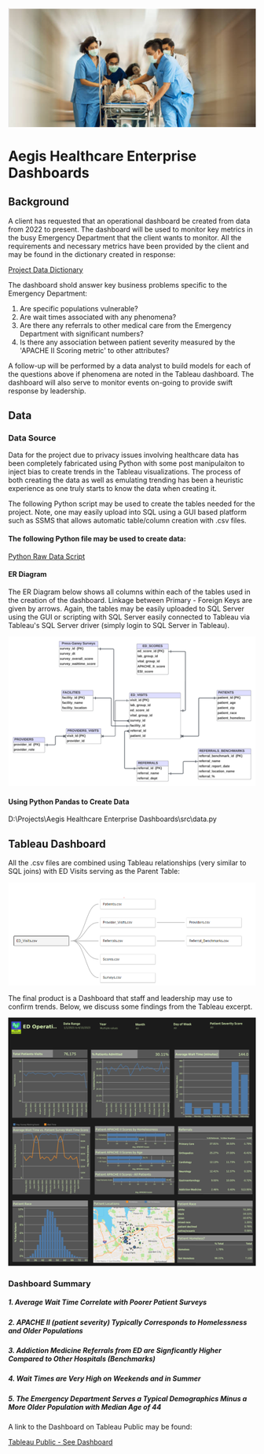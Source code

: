 ![stock image](https://github.com/RyansStacks/Emergency-Department-Tableau-Dashboard/blob/main/img/stock.png)

# Aegis Healthcare Enterprise Dashboards

## Background
A client has requested that an operational dashboard be created from data from 2022 to present. The dashboard will be used to monitor key metrics in the busy Emergency Department that the client wants to monitor. All the requirements and necessary metrics have been provided by the client and may be found in the dictionary created in response:

[Project Data Dictionary](https://github.com/RyansStacks/Emergency-Department-Tableau-Dashboard/blob/main/metadata/Aegis%20Healthcare%20Enterprise%20Dashboards%20Dictionary.xlsx)

The dashboard shold answer key business problems specific to the Emergency Department:
1. Are specific populations vulnerable?
2. Are wait times associated with any phenomena?
3. Are there any referrals to other medical care from the Emergency Department with significant numbers?
4. Is there any association between patient severity measured by the 'APACHE II Scoring metric' to other attributes?

A follow-up will be performed by a data analyst to build models for each of the questions above if phenomena are noted in the Tableau dashboard. The dashboard will also serve to monitor events on-going to provide swift response by leadership.

## Data

### Data Source

Data for the project due to privacy issues involving healthcare data has been completely fabricated using Python with some post manipulaiton to inject bias to create trends in the Tableau visualizations. The process of both creating the data as well as emulating trending has been a heuristic experience as one truly starts to know the data when creating it.

The following Python script may be used to create the tables needed for the project. Note, one may easily upload into SQL using a GUI based platform such as SSMS that allows automatic table/column creation with .csv files.

#### The following Python file may be used to create data:
[Python Raw Data Script](https://github.com/RyansStacks/Emergency-Department-Tableau-Dashboard/blob/main/src/Data.py )

#### ER Diagram
The ER Diagram below shows all columns within each of the tables used in the creation of the dashboard. Linkage between Primary - Foreign Keys are given by arrows. Again, the tables may be easily uploaded to SQL Server using the GUI or scripting with SQL Server easily connected to Tableau via Tableau's SQL Server driver (simply login to SQL Server in Tableau).

![ER Diagram](https://github.com/RyansStacks/Emergency-Department-Tableau-Dashboard/blob/main/img/ED%20Data%20Model.png)


#### Using Python Pandas to Create Data

D:\Projects\Aegis Healthcare Enterprise Dashboards\src\data.py

## Tableau Dashboard

All the .csv files are combined using Tableau relationships (very similar to SQL joins) with ED Visits serving as the Parent Table:

<img src= https://github.com/RyansStacks/Emergency-Department-Tableau-Dashboard/blob/main/img/Tableau%20Data%20Model.png width="1000"/>


The final product is a Dashboard that staff and leadership may use to confirm trends. Below, we discuss some findings from the Tableau excerpt.



![Tableau Dashboard](https://github.com/RyansStacks/Emergency-Department-Tableau-Dashboard/blob/main/img/ED%20Operations.png)


### Dashboard Summary

##### 1. Average Wait Time Correlate with Poorer Patient Surveys

##### 2. APACHE II (patient severity) Typically Corresponds to Homelessness and Older Populations

##### 3. Addiction Medicine Referrals from ED are Signficantly Higher Compared to Other Hospitals (Benchmarks)

##### 4. Wait Times are Very High on Weekends and in Summer

##### 5. The Emergency Department Serves a Typical Demographics Minus a More Older Population with Median Age of 44

A link to the Dashboard on Tableau Public may be found:

[Tableau Public - See Dashboard](https://public.tableau.com/app/profile/ryan.breen8189/viz/AegisHealthcareEnterpriseEDDashboard/EDOperations?publish=yes)

